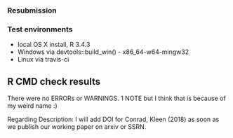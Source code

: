 ### Resubmission

### Test environments
* local OS X install, R 3.4.3
* Windows via devtools::build_win() - x86_64-w64-mingw32
* Linux via travis-ci

## R CMD check results
There were no ERRORs or WARNINGS.
1 NOTE but I think that is because of my weird name :)

Regarding Description: I will add DOI for Conrad, Kleen (2018) as soon as we publish our working paper on arxiv or SSRN.
